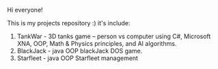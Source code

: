 Hi everyone!

This is my projects repository :)
it's include:
  1. TankWar - 3D tanks game – person vs computer using C#, Microsoft XNA, OOP, Math & Physics principles, and AI algorithms. 
  2. BlackJack - java OOP blackJack DOS game.
  3. Starfleet - java OOP Starfleet management 

